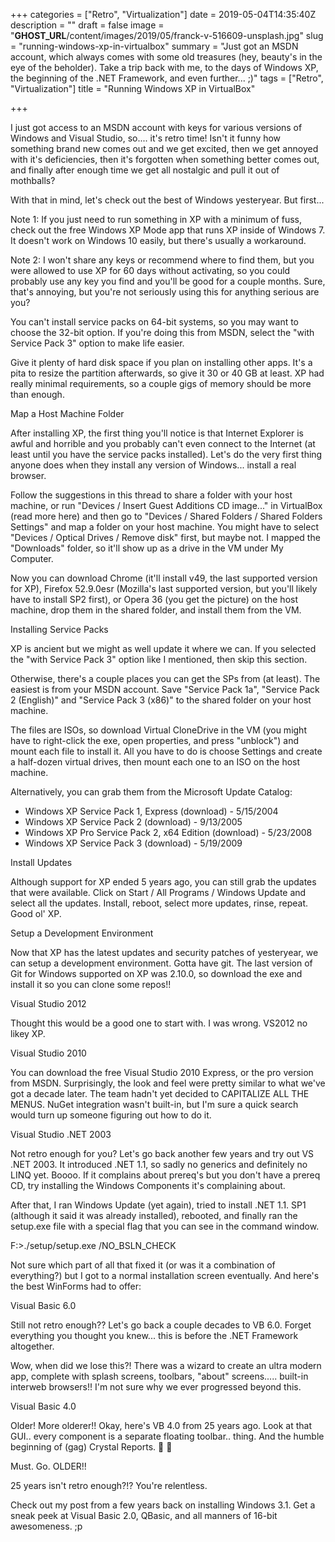 +++
categories = ["Retro", "Virtualization"]
date = 2019-05-04T14:35:40Z
description = ""
draft = false
image = "__GHOST_URL__/content/images/2019/05/franck-v-516609-unsplash.jpg"
slug = "running-windows-xp-in-virtualbox"
summary = "Just got an MSDN account, which always comes with some old treasures (hey, beauty's in the eye of the beholder). Take a trip back with me, to the days of Windows XP, the beginning of the .NET Framework, and even further... ;)"
tags = ["Retro", "Virtualization"]
title = "Running Windows XP in VirtualBox"

+++


I just got access to an MSDN account with keys for various versions of Windows and Visual Studio, so.... it's retro time! Isn't it funny how something brand new comes out and we get excited, then we get annoyed with it's deficiencies, then it's forgotten when something better comes out, and finally after enough time we get all nostalgic and pull it out of mothballs?

With that in mind, let's check out the best of Windows yesteryear. But first...

Note 1: If you just need to run something in XP with a minimum of fuss, check out the free Windows XP Mode app that runs XP inside of Windows 7. It doesn't work on Windows 10 easily, but there's usually a workaround.

Note 2: I won't share any keys or recommend where to find them, but you were allowed to use XP for 60 days without activating, so you could probably use any key you find and you'll be good for a couple months. Sure, that's annoying, but you're not seriously using this for anything serious are you?

You can't install service packs on 64-bit systems, so you may want to choose the 32-bit option. If you're doing this from MSDN, select the "with Service Pack 3" option to make life easier.

Give it plenty of hard disk space if you plan on installing other apps. It's a pita to resize the partition afterwards, so give it 30 or 40 GB at least. XP had really minimal requirements, so a couple gigs of memory should be more than enough.


Map a Host Machine Folder

After installing XP, the first thing you'll notice is that Internet Explorer is awful and horrible and you probably can't even connect to the Internet (at least until you have the service packs installed). Let's do the very first thing anyone does when they install any version of Windows... install a real browser.

Follow the suggestions in this thread to share a folder with your host machine, or run "Devices / Insert Guest Additions CD image..." in VirtualBox (read more here) and then go to "Devices / Shared Folders / Shared Folders Settings" and map a folder on your host machine. You might have to select "Devices / Optical Drives / Remove disk" first, but maybe not. I mapped the "Downloads" folder, so it'll show up as a drive in the VM under My Computer.

Now you can download Chrome (it'll install v49, the last supported version for XP), Firefox 52.9.0esr (Mozilla's last supported version, but you'll likely have to install SP2 first), or Opera 36 (you get the picture) on the host machine, drop them in the shared folder, and install them from the VM.


Installing Service Packs

XP is ancient but we might as well update it where we can. If you selected the "with Service Pack 3" option like I mentioned, then skip this section.

Otherwise, there's a couple places you can get the SPs from (at least). The easiest is from your MSDN account. Save "Service Pack 1a", "Service Pack 2 (English)" and "Service Pack 3 (x86)" to the shared folder on your host machine.

The files are ISOs, so download Virtual CloneDrive in the VM (you might have to right-click the exe, open properties, and press "unblock") and mount each file to install it. All you have to do is choose Settings and create a half-dozen virtual drives, then mount each one to an ISO on the host machine.

Alternatively, you can grab them from the Microsoft Update Catalog:

 * Windows XP Service Pack 1, Express (download) - 5/15/2004
 * Windows XP Service Pack 2 (download) - 9/13/2005
 * Windows XP Pro Service Pack 2, x64 Edition (download) - 5/23/2008
 * Windows XP Service Pack 3 (download) - 5/19/2009


Install Updates

Although support for XP ended 5 years ago, you can still grab the updates that were available. Click on Start / All Programs / Windows Update and select all the updates. Install, reboot, select more updates, rinse, repeat. Good ol' XP.


Setup a Development Environment

Now that XP has the latest updates and security patches of yesteryear, we can setup a development environment. Gotta have git. The last version of Git for Windows supported on XP was 2.10.0, so download the exe and install it so you can clone some repos!!


Visual Studio 2012

Thought this would be a good one to start with. I was wrong. VS2012 no likey XP.


Visual Studio 2010

You can download the free Visual Studio 2010 Express, or the pro version from MSDN. Surprisingly, the look and feel were pretty similar to what we've got a decade later. The team hadn't yet decided to CAPITALIZE ALL THE MENUS. NuGet integration wasn't built-in, but I'm sure a quick search would turn up someone figuring out how to do it.


Visual Studio .NET 2003

Not retro enough for you? Let's go back another few years and try out VS .NET 2003. It introduced .NET 1.1, so sadly no generics and definitely no LINQ yet. Boooo. If it complains about prereq's but you don't have a prereq CD, try installing the Windows Components it's complaining about.

After that, I ran Windows Update (yet again), tried to install .NET 1.1. SP1 (although it said it was already installed), rebooted, and finally ran the setup.exe file with a special flag that you can see in the command window.

F:\>./setup/setup.exe /NO_BSLN_CHECK

Not sure which part of all that fixed it (or was it a combination of everything?) but I got to a normal installation screen eventually. And here's the best WinForms had to offer:


Visual Basic 6.0

Still not retro enough?? Let's go back a couple decades to VB 6.0. Forget everything you thought you knew... this is before the .NET Framework altogether.

Wow, when did we lose this?! There was a wizard to create an ultra modern app, complete with splash screens, toolbars, "about" screens..... built-in interweb browsers!! I'm not sure why we ever progressed beyond this.


Visual Basic 4.0

Older! More olderer!! Okay, here's VB 4.0 from 25 years ago. Look at that GUI.. every component is a separate floating toolbar.. thing. And the humble beginning of (gag) Crystal Reports. 🤢 🤮


Must. Go. OLDER!!

25 years isn't retro enough?!? You're relentless.

Check out my post from a few years back on installing Windows 3.1. Get a sneak peek at Visual Basic 2.0, QBasic, and all manners of 16-bit awesomeness. ;p